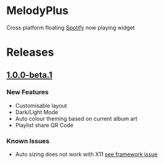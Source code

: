 # MelodyPlus
Cross platform floating [Spotify](https://spotify.com) now playing widget

# Releases
## [1.0.0-beta.1](https://github.com/Thelonedevil/MelodyPlus/releases/tag/1.0.0-beta.1)
### New Features
- Customisable layout
- Dark/Light Mode
- Auto colour theming based on current album art
- Playlist share QR Code

### Known Issues
- Auto sizing does not work with X11 [see framework issue](https://github.com/AvaloniaUI/Avalonia/issues/1748) 
